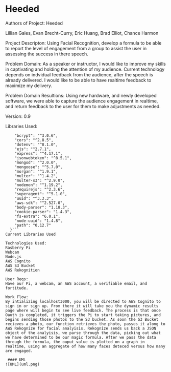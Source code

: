 # Heeded

Authors of Project: Heeded

Lillian Gales, Evan Brecht-Curry, Eric Huang, Brad Elliot, Chance Harmon

Project Descripton:
Using Facial Recognition, develop a formula to be able to report the level of engagement from a group to assist the user in assessing the success in there speech.

Problem Domain:
As a speaker or instructor, I would like to improve my skills in captivating and holding the attention of my audience. Current technology depends on indvidual feedback from the audience, after the speech is already delivered. I would like to be able to have realtime feedback to maximize my delivery.

Problem Domain Resultions:
Using new hardware, and newly developed software, we were able to capture the audience engagement in realtime, and return feedback to the user for them to make adjustments as needed.


Version: 0.9

Libraries Used:


```"dependencies": {
    "bcrypt": "^3.0.6",
    "cors": "^2.8.5",
    "dotenv": "^8.1.0",
    "ejs": "^2.7.1",
    "express": "^4.17.1",
    "jsonwebtoken": "^8.5.1",
    "mongod": "^2.0.0",
    "mongoose": "^5.7.0",
    "morgan": "^1.9.1",
    "multer": "^1.4.2",
    "multer-s3": "^2.9.0",
    "nodemon": "^1.19.2",
    "requirejs": "^2.3.6",
    "superagent": "^5.1.0",
    "uuid": "^3.3.3",
    "aws-sdk": "^2.527.0",
    "body-parser": "1.18.3",
    "cookie-parser": "1.4.3",
    "fs-extra": "6.0.1",
    "node-uuid": "1.4.8",
    "path": "0.12.7"
  }```
Current Libraries Used

Technologies Used:
Rasberry Pi
Webcam
Node.js
AWS Cognito
AWS S3 Bucket
AWS Rekognition

User Reqs:
Have our Pi, a webcam, an AWS account, a verifiable email, and fortitude.

Work Flow:
By intializing localhost3000, you will be directed to AWS Cognito to sign in or sign up. From there it will take you the dynamic results page where will begin to see live feedback. The process is that once Oauth is completed, it triggers the Pi to start taking pictures, and begins sending those photos to the S3 bucket. As soon the S3 Bucket recieves a photo, our function retrieves the photo, passes it along to AWS Rekognize for facial analyisis. Rekognize sends us back a JSON object of the analyisis, we parse through the data, picking out what we have determined to be our magic formula. After we pass the data through the formula, the ouput value is plotted on a graph in realtime, using an aggregate of how many faces deteced versus how many are engaged.

 #### UML
![UML](uml.png)




